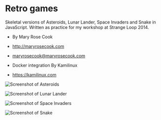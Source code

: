 # Retro games

Skeletal versions of Asteroids, Lunar Lander, Space Invaders and Snake in JavaScript.  Written as practice for my workshop at Strange Loop 2014.

* By Mary Rose Cook
* http://maryrosecook.com
* maryrosecook@maryrosecook.com

* Docker integration By Kamilinux
* https://kamilinux.com


![Screenshot of Asteroids](asteroids/screenshot.png)

![Screenshot of Lunar Lander](lunar-lander/screenshot.png)

![Screenshot of Space Invaders](space-invaders/screenshot.png)

![Screenshot of Snake](snake/screenshot.png)
